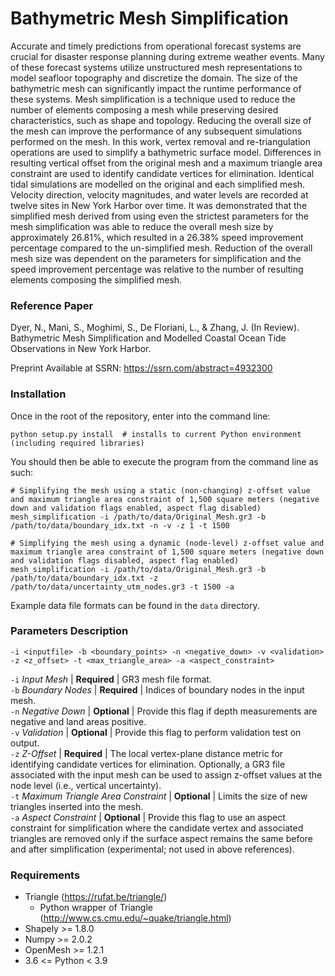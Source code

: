 # Bathymetric Mesh Simplification #
Accurate and timely predictions from operational forecast systems are crucial for disaster response planning during extreme weather events. Many of these forecast systems utilize unstructured mesh representations to model seafloor topography and discretize the domain. The size of the bathymetric mesh can significantly impact the runtime performance of these systems. Mesh simplification is a technique used to reduce the number of elements composing a mesh while preserving desired characteristics, such as shape and topology. Reducing the overall size of the mesh can improve the performance of any subsequent simulations performed on the mesh. In this work, vertex removal and re-triangulation operations are used to simplify a bathymetric surface model. Differences in resulting vertical offset from the original mesh and a maximum triangle area constraint are used to identify candidate vertices for elimination. Identical tidal simulations are modelled on the original and each simplified mesh. Velocity direction, velocity magnitudes, and water levels are recorded at twelve sites in New York Harbor over time. It was demonstrated that the simplified mesh derived from using even the strictest parameters for the mesh simplification was able to reduce the overall mesh size by approximately 26.81%, which resulted in a 26.38% speed improvement percentage compared to the un-simplified mesh. Reduction of the overall mesh size was dependent on the parameters for simplification and the speed improvement percentage was relative to the number of resulting elements composing the simplified mesh.

### Reference Paper ###
Dyer, N., Mani, S., Moghimi, S., De Floriani, L., & Zhang, J. (In Review). Bathymetric Mesh Simplification and Modelled Coastal Ocean Tide Observations in New York Harbor.</br>

Preprint Available at SSRN: https://ssrn.com/abstract=4932300

### Installation ###
Once in the root of the repository, enter into the command line:
```
python setup.py install  # installs to current Python environment (including required libraries)
```
You should then be able to execute the program from the command line as such:
```
# Simplifying the mesh using a static (non-changing) z-offset value and maximum triangle area constraint of 1,500 square meters (negative down and validation flags enabled, aspect flag disabled)
mesh_simplification -i /path/to/data/Original_Mesh.gr3 -b /path/to/data/boundary_idx.txt -n -v -z 1 -t 1500

# Simplifying the mesh using a dynamic (node-level) z-offset value and maximum triangle area constraint of 1,500 square meters (negative down and validation flags disabled, aspect flag enabled)
mesh_simplification -i /path/to/data/Original_Mesh.gr3 -b /path/to/data/boundary_idx.txt -z /path/to/data/uncertainty_utm_nodes.gr3 -t 1500 -a
```
Example data file formats can be found in the ```data``` directory.

### Parameters Description ###
```
-i <inputfile> -b <boundary_points> -n <negative_down> -v <validation> -z <z_offset> -t <max_triangle_area> -a <aspect_constraint>
```
```-i``` *Input Mesh* | **Required** | GR3 mesh file format.</br>
```-b``` *Boundary Nodes* | **Required** | Indices of boundary nodes in the input mesh.</br>
```-n``` *Negative Down* | **Optional** | Provide this flag if depth measurements are negative and land areas positive.</br>
```-v``` *Validation* | **Optional** | Provide this flag to perform validation test on output.</br>
```-z``` *Z-Offset* | **Required** | The local vertex-plane distance metric for identifying candidate vertices for elimination. Optionally, a GR3 file associated with the input mesh can be used to assign z-offset values at the node level (i.e., vertical uncertainty).</br>
```-t``` *Maximum Triangle Area Constraint* | **Optional** | Limits the size of new triangles inserted into the mesh.</br>
```-a``` *Aspect Constraint* | **Optional** | Provide this flag to use an aspect constraint for simplification where the candidate vertex and associated triangles are removed only if the surface aspect remains the same before and after simplification (experimental; not used in above references).</br>

### Requirements ###
+ Triangle (https://rufat.be/triangle/)
    * Python wrapper of Triangle (http://www.cs.cmu.edu/~quake/triangle.html)
+ Shapely >= 1.8.0
+ Numpy >= 2.0.2
+ OpenMesh >= 1.2.1
+ 3.6 <= Python < 3.9
